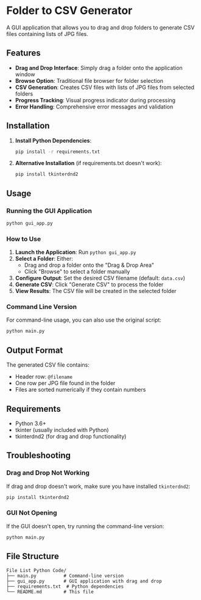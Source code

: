 # Folder to CSV Generator

A GUI application that allows you to drag and drop folders to generate CSV files containing lists of JPG files.

## Features

- **Drag and Drop Interface**: Simply drag a folder onto the application window
- **Browse Option**: Traditional file browser for folder selection
- **CSV Generation**: Creates CSV files with lists of JPG files from selected folders
- **Progress Tracking**: Visual progress indicator during processing
- **Error Handling**: Comprehensive error messages and validation

## Installation

1. **Install Python Dependencies**:
   ```bash
   pip install -r requirements.txt
   ```

2. **Alternative Installation** (if requirements.txt doesn't work):
   ```bash
   pip install tkinterdnd2
   ```

## Usage

### Running the GUI Application

```bash
python gui_app.py
```

### How to Use

1. **Launch the Application**: Run `python gui_app.py`
2. **Select a Folder**: Either:
   - Drag and drop a folder onto the "Drag & Drop Area"
   - Click "Browse" to select a folder manually
3. **Configure Output**: Set the desired CSV filename (default: `data.csv`)
4. **Generate CSV**: Click "Generate CSV" to process the folder
5. **View Results**: The CSV file will be created in the selected folder

### Command Line Version

For command-line usage, you can also use the original script:

```bash
python main.py
```

## Output Format

The generated CSV file contains:
- Header row: `@filename`
- One row per JPG file found in the folder
- Files are sorted numerically if they contain numbers

## Requirements

- Python 3.6+
- tkinter (usually included with Python)
- tkinterdnd2 (for drag and drop functionality)

## Troubleshooting

### Drag and Drop Not Working
If drag and drop doesn't work, make sure you have installed `tkinterdnd2`:
```bash
pip install tkinterdnd2
```

### GUI Not Opening
If the GUI doesn't open, try running the command-line version:
```bash
python main.py
```

## File Structure

```
File List Python Code/
├── main.py          # Command-line version
├── gui_app.py       # GUI application with drag and drop
├── requirements.txt  # Python dependencies
└── README.md        # This file
``` 